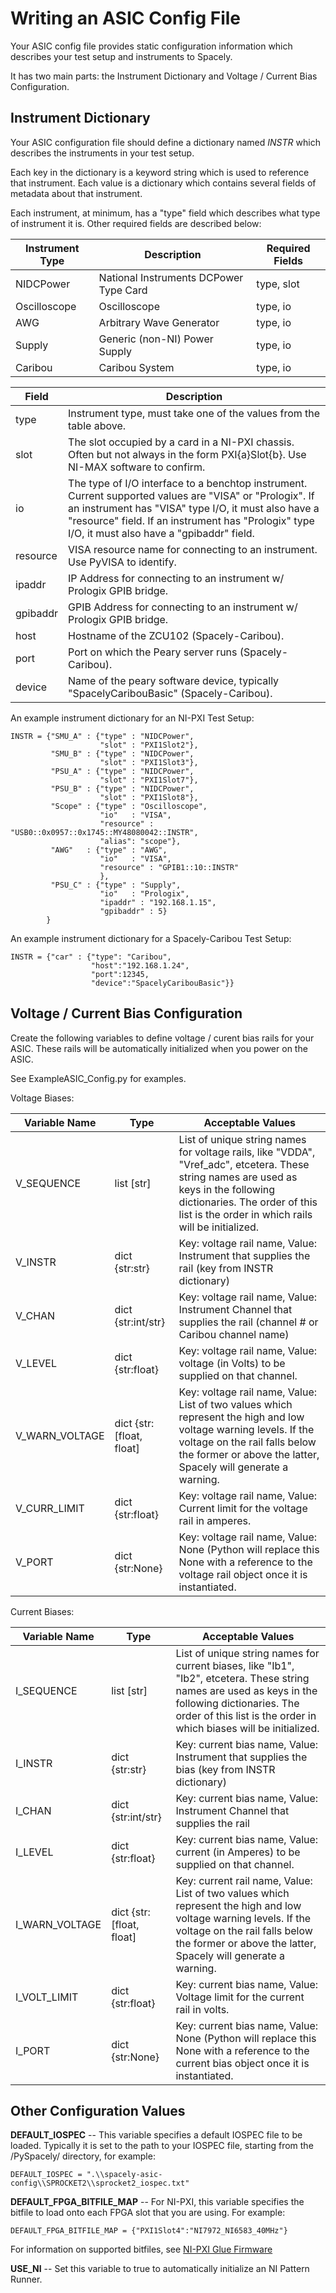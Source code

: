 # Writing an ASIC Config File

Your ASIC config file provides static configuration information which describes your test setup and instruments to Spacely.

It has two main parts: the Instrument Dictionary and Voltage / Current Bias Configuration.

## Instrument Dictionary

Your ASIC configuration file should define a dictionary named *INSTR* which describes the instruments in your test setup. 

Each key in the dictionary is a keyword string which is used to reference that instrument. Each value is a dictionary which contains several fields of metadata about that instrument. 

Each instrument, at minimum, has a "type" field which describes what type of instrument it is. Other required fields are described below:

| Instrument Type | Description | Required Fields |
|-----------------|-------------|-----------------|
| NIDCPower       | National Instruments DCPower Type Card | type, slot |
| Oscilloscope    | Oscilloscope | type, io |
| AWG    | Arbitrary Wave Generator | type, io |
| Supply    | Generic (non-NI) Power Supply | type, io |
| Caribou   | Caribou System | type, io |


| Field | Description |
|-------|-------------|
| type  | Instrument type, must take one of the values from the table above. | 
| slot  | The slot occupied by a card in a NI-PXI chassis. Often but not always in the form PXI{a}Slot{b}. Use NI-MAX software to confirm. | 
| io    | The type of I/O interface to a benchtop instrument. Current supported values are "VISA" or "Prologix". If an instrument has "VISA" type I/O, it must also have a "resource" field. If an instrument has "Prologix" type I/O, it must also have a "gpibaddr" field. |
| resource | VISA resource name for connecting to an instrument. Use PyVISA to identify. | 
| ipaddr   | IP Address for connecting to an instrument w/ Prologix GPIB bridge. |
| gpibaddr | GPIB Address for connecting to an instrument w/ Prologix GPIB bridge. | 
| host     | Hostname of the ZCU102 (Spacely-Caribou). | 
| port     | Port on which the Peary server runs (Spacely-Caribou). |
| device   | Name of the peary software device, typically "SpacelyCaribouBasic" (Spacely-Caribou). | 

An example instrument dictionary for an NI-PXI Test Setup:
```
INSTR = {"SMU_A" : {"type" : "NIDCPower", 
                    "slot" : "PXI1Slot2"},
         "SMU_B" : {"type" : "NIDCPower",
                    "slot" : "PXI1Slot3"},
         "PSU_A" : {"type" : "NIDCPower",
                    "slot" : "PXI1Slot7"},
         "PSU_B" : {"type" : "NIDCPower",
                    "slot" : "PXI1Slot8"},
         "Scope" : {"type" : "Oscilloscope",
                    "io"   : "VISA",
                    "resource" : "USB0::0x0957::0x1745::MY48080042::INSTR",
                    "alias": "scope"},
         "AWG"   : {"type" : "AWG",
                    "io"   : "VISA",
                    "resource" : "GPIB1::10::INSTR"
                    },
         "PSU_C" : {"type" : "Supply",
                    "io"   : "Prologix",
                    "ipaddr" : "192.168.1.15",
                    "gpibaddr" : 5}
        }
```

An example instrument dictionary for a Spacely-Caribou Test Setup:
```
INSTR = {"car" : {"type": "Caribou",
                  "host":"192.168.1.24",
                  "port":12345,
                  "device":"SpacelyCaribouBasic"}}
```


## Voltage / Current Bias Configuration 

Create the following variables to define voltage / curent bias rails for your ASIC. These rails will be automatically initialized when you power on the ASIC. 

See ExampleASIC_Config.py for examples. 

Voltage Biases:

| Variable Name | Type | Acceptable Values | 
|---------------|------|-------------------|
| V_SEQUENCE    | list \[str\] | List of unique string names for voltage rails, like "VDDA", "Vref_adc", etcetera. These string names are used as keys in the following dictionaries. The order of this list is the order in which rails will be initialized. |
| V_INSTR       | dict {str:str} | Key: voltage rail name, Value: Instrument that supplies the rail (key from INSTR dictionary) |
| V_CHAN        | dict {str:int/str} | Key: voltage rail name, Value: Instrument Channel that supplies the rail (channel # or Caribou channel name) | 
| V_LEVEL       | dict {str:float} | Key: voltage rail name, Value: voltage (in Volts) to be supplied on that channel. |
| V_WARN_VOLTAGE | dict {str:\[float, float\] | Key: voltage rail name, Value: List of two values which represent the high and low voltage warning levels. If the voltage on the rail falls below the former or above the latter, Spacely will generate a warning. |
| V_CURR_LIMIT  | dict {str:float} | Key: voltage rail name, Value: Current limit for the voltage rail in amperes. |
| V_PORT        | dict {str:None}  | Key: voltage rail name, Value: None (Python will replace this None with a reference to the voltage rail object once it is instantiated. |

Current Biases:

| Variable Name | Type | Acceptable Values | 
|---------------|------|-------------------|
| I_SEQUENCE    | list \[str\] | List of unique string names for current biases, like "Ib1", "Ib2", etcetera. These string names are used as keys in the following dictionaries. The order of this list is the order in which biases will be initialized. |
| I_INSTR       | dict {str:str} | Key: current bias name, Value: Instrument that supplies the bias (key from INSTR dictionary) |
| I_CHAN        | dict {str:int/str} | Key: current bias name, Value: Instrument Channel that supplies the rail | 
| I_LEVEL       | dict {str:float} | Key: current bias name, Value: current (in Amperes) to be supplied on that channel. |
| I_WARN_VOLTAGE | dict {str:\[float, float\] | Key: current rail name, Value: List of two values which represent the high and low voltage warning levels. If the voltage on the rail falls below the former or above the latter, Spacely will generate a warning. |
| I_VOLT_LIMIT  | dict {str:float} | Key: current bias name, Value: Voltage limit for the current rail in volts. |
| I_PORT        | dict {str:None}  | Key: current bias name, Value: None (Python will replace this None with a reference to the current bias object once it is instantiated. |


## Other Configuration Values

**DEFAULT_IOSPEC** -- This variable specifies a default IOSPEC file to be loaded. Typically it is set to the path to your IOSPEC file, starting from the /PySpacely/ directory, for example: 

```
DEFAULT_IOSPEC = ".\\spacely-asic-config\\SPROCKET2\\sprocket2_iospec.txt"
```

**DEFAULT_FPGA_BITFILE_MAP** -- For NI-PXI, this variable specifies the bitfile to load onto each FPGA slot that you are using. For example:  
```
DEFAULT_FPGA_BITFILE_MAP = {"PXI1Slot4":"NI7972_NI6583_40MHz"}
```

For information on supported bitfiles, see [NI-PXI Glue Firmware](</special-topics/NI-PXI Glue Firmware.md>)

**USE_NI** -- Set this variable to true to automatically initialize an NI Pattern Runner. 